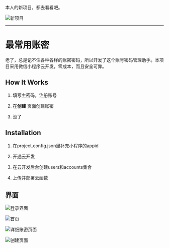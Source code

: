 本人的新项目，都去看看吧。

<img src="https://gitee.com/MarcoMaHH/imges/raw/master/newProject.jpg" alt="新项目" />

---

# 最常用账密

老了，总是记不住各种各样的账密密码，所以开发了这个账号密码管理助手。本项目采用微信小程序云开发，零成本，而且安全可靠。

## How It Works

1. 填写主密码，注册账号

2. 在**创建** 页面创建账密

3. 没了

## Installation

1. 在project.config.json里补充小程序的appid

2. 开通云开发

3. 在云开发后台创建users和accounts集合

4. 上传并部署云函数

## 界面

![登录界面](https://gitee.com/MarcoMaHH/zhangmi/raw/master/picture/%E7%99%BB%E9%99%86%E9%A1%B5%E9%9D%A2.jpg)

![首页](https://gitee.com/MarcoMaHH/zhangmi/raw/master/picture/%E9%A6%96%E9%A1%B5.jpg)

![详细账密页面](https://gitee.com/MarcoMaHH/zhangmi/raw/master/picture/%E8%AF%A6%E7%BB%86%E9%A1%B5%E9%9D%A2.jpg)

![创建页面](https://gitee.com/MarcoMaHH/zhangmi/raw/master/picture/%E5%88%9B%E5%BB%BA%E9%A1%B5%E9%9D%A2.jpg)

